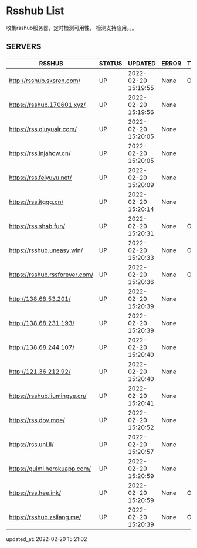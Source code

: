 # Rsshub List

收集rsshub服务器，定时检测可用性， 检测支持应用。。。


## SERVERS

|  RSSHUB   | STATUS  | UPDATED  | ERROR  | TWITTER |  
|  ----  | ----  | ----  | ----  | ---- |  
| http://rsshub.sksren.com/ | UP | 2022-02-20 15:19:55 | None |OK|  
| https://rsshub.170601.xyz/ | UP | 2022-02-20 15:19:56 | None ||  
| https://rss.qiuyuair.com/ | UP | 2022-02-20 15:20:05 | None ||  
| https://rss.injahow.cn/ | UP | 2022-02-20 15:20:05 | None ||  
| https://rss.feiyuyu.net/ | UP | 2022-02-20 15:20:09 | None ||  
| https://rss.itggg.cn/ | UP | 2022-02-20 15:20:14 | None ||  
| https://rss.shab.fun/ | UP | 2022-02-20 15:20:31 | None |OK|  
| https://rsshub.uneasy.win/ | UP | 2022-02-20 15:20:33 | None |OK|  
| https://rsshub.rssforever.com/ | UP | 2022-02-20 15:20:36 | None |OK|  
| http://138.68.53.201/ | UP | 2022-02-20 15:20:39 | None ||  
| http://138.68.231.193/ | UP | 2022-02-20 15:20:39 | None ||  
| http://138.68.244.107/ | UP | 2022-02-20 15:20:40 | None ||  
| http://121.36.212.92/ | UP | 2022-02-20 15:20:40 | None ||  
| https://rsshub.liumingye.cn/ | UP | 2022-02-20 15:20:41 | None ||  
| https://rss.dov.moe/ | UP | 2022-02-20 15:20:52 | None ||  
| https://rss.unl.li/ | UP | 2022-02-20 15:20:57 | None ||  
| https://guimi.herokuapp.com/ | UP | 2022-02-20 15:20:59 | None ||  
| https://rss.hee.ink/ | UP | 2022-02-20 15:20:59 | None |OK|  
| https://rsshub.zsliang.me/ | UP | 2022-02-20 15:20:39 | None |OK|  
  

updated_at: 2022-02-20 15:21:02  
